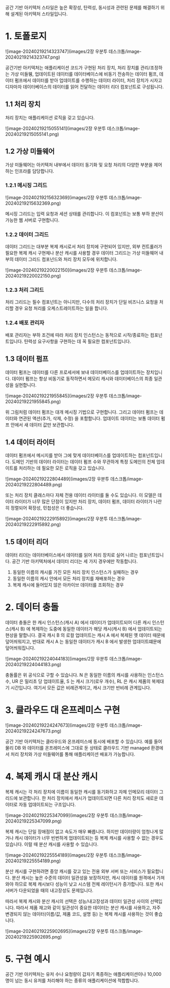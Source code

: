   공간 기반 아키텍처 스타일은 높은 확장성, 탄력성, 동시성과 관련된 문제를 해결하기 위해 설계된 아키텍처 스타일입니다.

# 1. 토폴로지

![image-20240219214323747](images/2장 우분투 데스크톱/image-20240219214323747.png)

  공간기반 아키텍처는 애플리케이션 코드가 구현된 처리 장치, 처리 장치를 관리/조정하는 가상 미들웽, 업데이트된 데이터를 데이터베이스에 비동기 전송하는 데이터 펌프, 데이터 펌프에서 데이터를 받아 업데이트를 수행하는 데이터 라이터, 처리 장치가 시자고디자마자 데이터베이스의 데이터를 읽어 전달하는 데이터 리더 컴포넌트로 구성됩니다.

## 1.1 처리 장치

  처리 장치는 애플리케이션 로직을 갖고 있습니다. 

![image-20240219215055141](images/2장 우분투 데스크톱/image-20240219215055141.png)

## 1.2 가상 미들웨어

  가상 미들웨어는 아키텍처 내부에서 데이터 동기화 및 요청 처리의 다양한 부분을 제어하는 인프라를 담당합니다. 

### 1.2.1 메시징 그리드

![image-20240219215632369](images/2장 우분투 데스크톱/image-20240219215632369.png)

  메시징 그리드는 입력 요청과 세션 상태를 관리합니다. 이 컴포넌트는 보통 부하 분산이 가능한 웹 서버로 구현합니다.

### 1.2.2 데이터 그리드

  데이터 그리드는 대부분 복제 캐시로서 처리 장치에 구현되어 있지만, 외부 컨트롤러가 필요한 복제 캐시 구현체나 분산 캐시를 사용할 경우 데이터 그리드는 가상 미들웨어 내부의 데이터 그리드 컴포넌드와 처리 장치 모두에 위치합니다. 

![image-20240219220022150](images/2장 우분투 데스크톱/image-20240219220022150.png)

### 1.2.3 처리 그리드

  처리 그리드는 필수 컴포넌트는 아니지만, 다수의 처리 장치가 단일 비즈니스 요청을 처리할 경우 요청 처리를 오케스트레이트하는 일을 합니다.

### 1.2.4 배포 관리자

  배포 관리자는 부하 조건에 따라 처리 장치 인스턴스는 동적으로 시작/종료하는 컴포넌트입니다. 탄력성 요구사항을 구현하는 데 꼭 필요한 컴포넌트입니다. 

## 1.3 데이터 펌프

  데이터 펌프는 데이터를 다른 프로세서에 보내 데이터베이스를 업데이트하는 장치입니다. 데이터 펌프는 항상 비동기로 동작하면서 메모리 캐시와 데이터베이스의 최종 일관성을 실현합니다.

![image-20240219221955845](images/2장 우분투 데스크톱/image-20240219221955845.png)

  위 그림처럼 데이터 펌프는 대개 메시징 기법으로 구현합니다. 그리고 데이터 펌프는 데이터와 연관된 액션(추가, 삭제, 수정) 을 포함함니다. 업데이트 데이터는 보통 데이터 펌프 안에서 새 데이터 값만 보관합니다.

## 1.4 데이터 라이터

  데이터 펌프에서 메시지를 받아 그에 맞게 데이터베이스를 업데이트하는 컴포넌트입니다. 도메인 기반의 데이터 라이터는 데이터 펌프 수와 무관하게 특정 도메인의 전체 업데이트를 처리하는 데 필요한 모든 로직을 갖고 있습니다.

![image-20240219222804489](images/2장 우분투 데스크톱/image-20240219222804489.png)

  또는 처리 장치 클래스마다 자체 전용 데이터 라이터를 둘 수도 있습니다. 이 모델은 데이터 라이터가 너무 많은 단점이 있지만 처리 장치, 데이터 펌프, 데이터 라이터가 나란히 정렬되어 확장성, 민첩성은 더 좋습니다.

![image-20240219222915892](images/2장 우분투 데스크톱/image-20240219222915892.png)

## 1.5 데이터 리더

  데이터 리더는 데이터베이스에서 데이터를 읽어 처리 장치로 실어 나르는 컴포넌트입니다. 공간 기반 아키텍처에서 데이터 리더는 세 가지 경우에만 작동합니다.

1. 동일한 이름의 캐시를 가진 모든 처리 장치 인스턴스가 실패하는 경우
2. 동일한 이름의 캐시 안에서 모든 처리 장치를 재배포하는 경우
3. 복제 캐시에 들어있지 않은 아카이브 데이터를 조회하는 경우

# 2. 데이터 충돌

  데이터 충돌은 한 캐시 인스턴스(캐시 A) 에서 데이터가 업데이트되어 다른 캐시 인스턴스(캐시 B) 에 복제하는 도중에 동일한 데이터가 해당 캐시(캐시 B) 에서 업데이트되는 현상을 말합니다. 결국 캐시 B 의 로컬 업데이트는 캐시 A 에서 복제된 옛 데이터 때문에 덮어씌워지고, 반대로 캐시 A 는 동일한 데이터가 캐시 B 에서 발생한 업데이트떄문에 덮어씌워집니다.

![image-20240219224044183](images/2장 우분투 데스크톱/image-20240219224044183.png)

  충돌률은 위 공식으로 구할 수 있습니다. N 은 동일한 이름의 캐시를 사용하는 인스턴스 수, UR 은 밀리초 당 업데이트율, S 는 캐시 크기(로우 개수), RL 은 캐시 제품의 복제대기 시간입니다. 여기서 모든 값은 비례관계이고, 캐시 크기만 반비례 관계입니다.

# 3. 클라우드 대 온프레미스 구현

![image-20240219224247673](images/2장 우분투 데스크톱/image-20240219224247673.png)

  공간 기반 아키텍처는 클라우드와 온프레미스에 동시에 배포할 수 있습니다. 예를 들어 물리 DB 와 데이터를 온프레미스에 그대로 둔 상태로 클라우드 기반 managed 환경에서 처리 장치와 가상 미들웨어를 통해 애플리케이션 배포가 가능합니다.

# 4. 복제 캐시 대 분산 캐시

  복제 캐시는 각 처리 장치에 이름이 동일한 캐시를 동기화하고 자체 인메모리 데이터 그리드에 보관합니다. 한 처리 장치에서 캐시가 업데이트되면 다른 처리 장치도 새로운 데이터로 자동 업데이트되는 구조입니다.

![image-20240219225347099](images/2장 우분투 데스크톱/image-20240219225347099.png)

  복제 캐시는 단일 장애점이 없고 속도가 매우 빠릅니다. 하지만 데이터량이 엄청나게 많거나 캐시 데이터가 너무 빈번하게 업데이트되는 등 복제 캐시를 사용할 수 없는 경우도 있습니다. 이럴 때 분산 캐시를 사용할 수 있습니다. 

![image-20240219225554189](images/2장 우분투 데스크톱/image-20240219225554189.png)

  분산 캐시를 구현하려면 중앙 캐시를 갖고 있는 전용 외부 서버 또는 서비스가 필요합니다. 분산 캐시는 높은 수준의 데이터 일관성을 보장하지만, 캐시 데이터를 원격에서 가져와야 하므로 복제 캐시보다 성능이 낮고 시스템 전체 레이턴시가 증가합니다. 또한 캐시 서버가 다운되었을 때의 내고장성도 문제입니다.

  따라서 복제 캐시와 분산 캐시의 선택은 성능/내고장성과 데이터 일관성 사이의 선택입니다. 따라서 제품 재고와 같이 일관성이 중요한 데이터는 분산 캐시를 사용하고, 자주 변경되지 않는 데이터(이름/값, 제품 코드, 설명 등) 는 복제 캐시를 사용하는 것이 좋습니다.

![image-20240219225902695](images/2장 우분투 데스크톱/image-20240219225902695.png)

# 5. 구현 예시

  공간 기반 아키텍처는 유저 수나 요청량이 갑자기 폭증하는 애플리케이션이나 10,000명이 넘는 동시 유저를 처리해야 하는 종류의 애플리케이션에 적합합니다.
